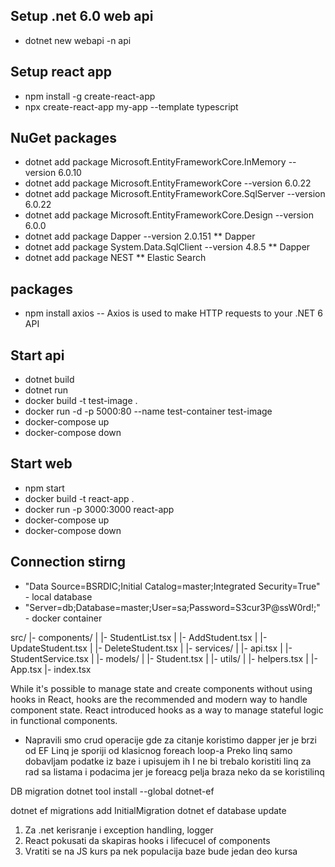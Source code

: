 ## Setup .net 6.0 web api
   - dotnet new webapi -n api

## Setup react app
   - npm install -g create-react-app
   - npx create-react-app my-app --template typescript

## NuGet packages
   - dotnet add package Microsoft.EntityFrameworkCore.InMemory --version 6.0.10
   - dotnet add package Microsoft.EntityFrameworkCore --version 6.0.22
   - dotnet add package Microsoft.EntityFrameworkCore.SqlServer --version 6.0.22
   - dotnet add package Microsoft.EntityFrameworkCore.Design --version 6.0.0
   - dotnet add package Dapper --version 2.0.151                                    ** Dapper
   - dotnet add package System.Data.SqlClient --version 4.8.5                       ** Dapper
   - dotnet add package NEST                                                        ** Elastic Search
   

## packages
   - npm install axios  -- Axios is used to make HTTP requests to your .NET 6 API

## Start api
   - dotnet build
   - dotnet run
   - docker build -t test-image .
   - docker run -d -p 5000:80 --name test-container test-image
   - docker-compose up
   - docker-compose down

## Start web
   - npm start
   - docker build -t react-app .
   - docker run -p 3000:3000 react-app
   - docker-compose up
   - docker-compose down

## Connection stirng
   - "Data Source=BSRDIC;Initial Catalog=master;Integrated Security=True"  - local database
   - "Server=db;Database=master;User=sa;Password=S3cur3P@ssW0rd!;"         - docker container


src/
  |- components/
  |   |- StudentList.tsx
  |   |- AddStudent.tsx
  |   |- UpdateStudent.tsx
  |   |- DeleteStudent.tsx
  |
  |- services/
  |   |- api.tsx
  |   |- StudentService.tsx
  |
  |- models/
  |   |- Student.tsx
  |
  |- utils/
  |   |- helpers.tsx
  |
  |- App.tsx
  |- index.tsx


While it's possible to manage state and create components without using hooks in React, hooks are the recommended and modern way to handle component state. React introduced hooks as a way to manage stateful logic in functional components.

- Napravili smo crud operacije gde za citanje koristimo dapper jer je brzi od EF
Linq je sporiji od klasicnog foreach loop-a
Preko linq samo dobavljam podatke iz baze i upisujem ih
I ne bi trebalo koristiti linq za rad sa listama i podacima jer je foreacg pelja braza neko da se koristilinq

DB migration
dotnet tool install --global dotnet-ef

dotnet ef migrations add InitialMigration
dotnet ef database update





1. Za .net kerisranje i exception handling, logger
2. React pokusati da skapiras hooks i lifecucel of components
3. Vratiti se na JS kurs pa nek populacija baze bude jedan deo kursa